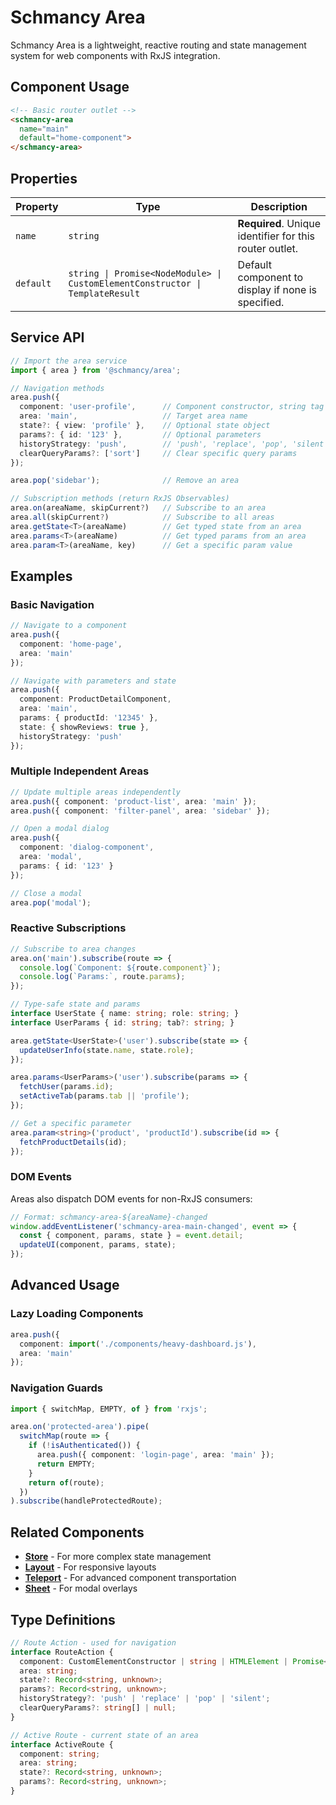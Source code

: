 # Schmancy Area

Schmancy Area is a lightweight, reactive routing and state management system for web components with RxJS integration.

## Component Usage

```html
<!-- Basic router outlet -->
<schmancy-area 
  name="main"
  default="home-component">
</schmancy-area>
```

## Properties

| Property | Type | Description |
|----------|------|-------------|
| `name` | `string` | **Required**. Unique identifier for this router outlet. |
| `default` | `string \| Promise<NodeModule> \| CustomElementConstructor \| TemplateResult` | Default component to display if none is specified. |

## Service API

```ts
// Import the area service
import { area } from '@schmancy/area';

// Navigation methods
area.push({
  component: 'user-profile',      // Component constructor, string tag name, or element instance
  area: 'main',                   // Target area name
  state?: { view: 'profile' },    // Optional state object
  params?: { id: '123' },         // Optional parameters
  historyStrategy: 'push',        // 'push', 'replace', 'pop', 'silent'
  clearQueryParams?: ['sort']     // Clear specific query params
});

area.pop('sidebar');              // Remove an area

// Subscription methods (return RxJS Observables)
area.on(areaName, skipCurrent?)   // Subscribe to an area
area.all(skipCurrent?)            // Subscribe to all areas 
area.getState<T>(areaName)        // Get typed state from an area
area.params<T>(areaName)          // Get typed params from an area
area.param<T>(areaName, key)      // Get a specific param value
```

## Examples

### Basic Navigation

```ts
// Navigate to a component
area.push({
  component: 'home-page',
  area: 'main'
});

// Navigate with parameters and state
area.push({
  component: ProductDetailComponent,
  area: 'main',
  params: { productId: '12345' },
  state: { showReviews: true },
  historyStrategy: 'push'
});
```

### Multiple Independent Areas

```ts
// Update multiple areas independently
area.push({ component: 'product-list', area: 'main' });
area.push({ component: 'filter-panel', area: 'sidebar' });

// Open a modal dialog
area.push({ 
  component: 'dialog-component', 
  area: 'modal',
  params: { id: '123' }
});

// Close a modal
area.pop('modal');
```

### Reactive Subscriptions

```ts
// Subscribe to area changes
area.on('main').subscribe(route => {
  console.log(`Component: ${route.component}`);
  console.log(`Params:`, route.params);
});

// Type-safe state and params
interface UserState { name: string; role: string; }
interface UserParams { id: string; tab?: string; }

area.getState<UserState>('user').subscribe(state => {
  updateUserInfo(state.name, state.role);
});

area.params<UserParams>('user').subscribe(params => {
  fetchUser(params.id);
  setActiveTab(params.tab || 'profile');
});

// Get a specific parameter
area.param<string>('product', 'productId').subscribe(id => {
  fetchProductDetails(id);
});
```

### DOM Events

Areas also dispatch DOM events for non-RxJS consumers:

```js
// Format: schmancy-area-${areaName}-changed
window.addEventListener('schmancy-area-main-changed', event => {
  const { component, params, state } = event.detail;
  updateUI(component, params, state);
});
```

## Advanced Usage

### Lazy Loading Components

```ts
area.push({
  component: import('./components/heavy-dashboard.js'),
  area: 'main'
});
```

### Navigation Guards

```ts
import { switchMap, EMPTY, of } from 'rxjs';

area.on('protected-area').pipe(
  switchMap(route => {
    if (!isAuthenticated()) {
      area.push({ component: 'login-page', area: 'main' });
      return EMPTY;
    }
    return of(route);
  })
).subscribe(handleProtectedRoute);
```

## Related Components

- **[Store](./store.md)** - For more complex state management
- **[Layout](./layout.md)** - For responsive layouts
- **[Teleport](./teleport.md)** - For advanced component transportation
- **[Sheet](./sheet.md)** - For modal overlays

## Type Definitions

```ts
// Route Action - used for navigation
interface RouteAction {
  component: CustomElementConstructor | string | HTMLElement | Promise<NodeModule>;
  area: string;
  state?: Record<string, unknown>;
  params?: Record<string, unknown>;
  historyStrategy?: 'push' | 'replace' | 'pop' | 'silent';
  clearQueryParams?: string[] | null;
}

// Active Route - current state of an area
interface ActiveRoute {
  component: string;
  area: string;
  state?: Record<string, unknown>;
  params?: Record<string, unknown>;
}
```